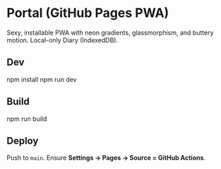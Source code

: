 # Portal (GitHub Pages PWA)
Sexy, installable PWA with neon gradients, glassmorphism, and buttery motion. Local-only Diary (IndexedDB).

## Dev
npm install
npm run dev

## Build
npm run build

## Deploy
Push to `main`. Ensure **Settings → Pages → Source = GitHub Actions**.

